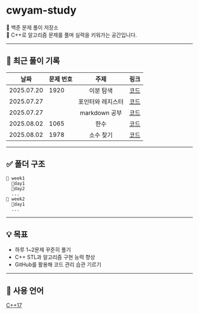 # cwyam-study

🧠 백준 문제 풀이 저장소  
📝 C++로 알고리즘 문제를 풀며 실력을 키워가는 공간입니다.

---

## 🚀 최근 풀이 기록

 날짜       | 문제 번호 | 주제   | 링크  
:---:|:---|:---:|:---
2025.07.20|1920|이분 탐색|[코드](test/1920.cpp)
2025.07.27||포인터와 레지스터 |[코드](week1/day1/pointer_reference.md)
2025.07.27||markdown 공부|[코드](week1/day1/markdown_study.md)
2025.08.02|1065|한수|[코드](week1/day2/1065.cpp)
2025.08.02|1978|소수 찾기|[코드](week1/day2/1978.cpp)

---

## ✅ 폴더 구조
```
📁 week1
  📁day1
  📁day2
  ...
📁 week2
  📁day1
  ...
```
---

## 💡 목표

- 하루 1~2문제 꾸준히 풀기
- C++ STL과 알고리즘 구현 능력 향상
- GitHub를 활용해 코드 관리 습관 기르기

---

## 📌 사용 언어
[C++17](https://img.shields.io/badge/C++17-00599C?logo=c%2b%2b&logoColor=white)
